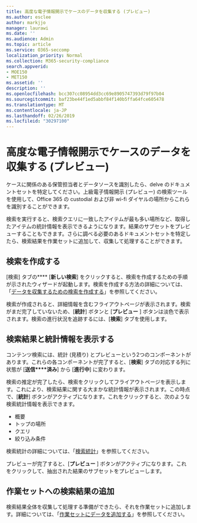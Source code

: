 ```yaml
---
title: 高度な電子情報開示でケースのデータを収集する (プレビュー)
ms.author: esclee
author: markjjo
manager: laurawi
ms.date: ''
ms.audience: Admin
ms.topic: article
ms.service: O365-seccomp
localization_priority: Normal
ms.collection: M365-security-compliance
search.appverid:
- MOE150
- MET150
ms.assetid: ''
description: ''
ms.openlocfilehash: bcc307cc08954dd3cc69e8905747393d79f97b04
ms.sourcegitcommit: baf23be44f1ed5abbf84f140b5ffa64fce605478
ms.translationtype: MT
ms.contentlocale: ja-JP
ms.lasthandoff: 02/26/2019
ms.locfileid: "30297100"
---
```

# <a name="collect-data-for-a-case-in-advanced-ediscovery-preview"></a>高度な電子情報開示でケースのデータを収集する (プレビュー)

ケースに関係のある保管担当者とデータソースを識別したら、delve のドキュメントセットを特定してください。上級電子情報開示 (プレビュー) の検索ツールを使用して、Office 365 の custodial および非 wi-fi ダイヤルの場所からこれらを識別することができます。

検索を実行すると、検索クエリに一致したアイテムが最も多い場所など、取得したアイテムの統計情報を表示できるようになります。結果のサブセットをプレビューすることもできます。さらに調べる必要のあるドキュメントセットを特定したら、検索結果を作業セットに追加して、収集して処理することができます。

## <a name="create-a-search"></a>検索を作成する

[検索] タブの**** [**新しい検索**] をクリックすると、検索を作成するための手順が示されたウィザードが起動します。検索を作成する方法の詳細については、「[データを収集するための検索を作成する](create-search-to-collect-data.md)」を参照してください。

検索が作成されると、詳細情報を含むフライアウトページが表示されます。検索がまだ完了していないため、[**統計**] ボタンと [**プレビュー** ] ボタンは淡色で表示されます。検索の進行状況を追跡するには、[**検索**] タブを使用します。

## <a name="view-search-results-and-statistics"></a>検索結果と統計情報を表示する
コンテンツ検索には、統計 (見積り) とプレビューという2つのコンポーネントがあります。これらの各コンポーネントが完了すると、[**検索**] タブの対応する列に状態が [**送信****済み**] から [**進行中**] に変わります。

検索の推定が完了したら、検索をクリックしてフライアウトページを表示します。これにより、検索結果に関する大まかな統計情報が表示されます。この時点で、[**統計**] ボタンがアクティブになります。これをクリックすると、次のような検索統計情報を表示できます。

- 概要
- トップの場所
- クエリ
- 絞り込み条件

検索統計の詳細については、「[検索統計](search-statistics.md)」を参照してください。

プレビューが完了すると、[**プレビュー** ] ボタンがアクティブになります。これをクリックして、抽出された結果のサブセットをプレビューします。

## <a name="adding-search-results-to-a-working-set"></a>作業セットへの検索結果の追加

検索結果全体を収集して処理する準備ができたら、それを作業セットに追加します。詳細については、「[作業セットにデータを追加する](add-data-to-working-set.md)」を参照してください。 